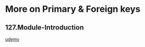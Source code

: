 # More on Primary & Foreign keys

## 127.Module-Introduction

[udemy](https://www.udemy.com/course/sql-the-complete-developers-guide-mysql-postgresql/learn/lecture/28916086#overview)
